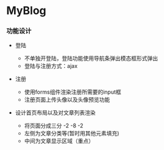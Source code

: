 # MyBlog
### 功能设计
- 登陆
    - 不单独开登陆，登陆功能使用导航条弹出模态框形式弹出
    - 登陆与注册方式：ajax
- 注册
    - 使用forms组件渲染注册所需要的input框
    - 注册页面上传头像以及头像预览功能

- 设计首页布局以及对文章列表渲染
    - 将页面分成三分 -2  -8  -2
    - 左侧为文章分类等(暂时用其他元素填充)
    - 中间为文章显示区域（重点）
       
    